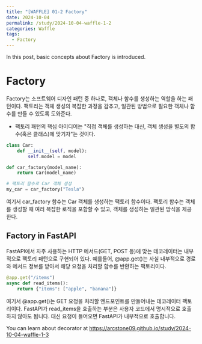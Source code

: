 ```yaml
---
title: "[WAFFLE] 01-2 Factory"
date: 2024-10-04
permalink: /study/2024-10-04-waffle-1-2
categories: Waffle
tags:
  - Factory
---
```


In this post, basic concepts about Factory is introduced. 

# Factory
Factory는 소프트웨어 디자인 패턴 중 하나로, 객체나 함수를 생성하는 역할을 하는 패턴이다. 팩토리는 객체 생성의 복잡한 과정을 감추고, 일관된 방법으로 필요한 객체나 함수를 만들 수 있도록 도와준다.
- 팩토리 패턴의 핵심 아이디어는 "직접 객체를 생성하는 대신, 객체 생성을 별도의 함수(혹은 클래스)에 맞기자"는 것이다.

```python
class Car:
    def __init__(self, model):
        self.model = model

def car_factory(model_name):
    return Car(model_name)

# 팩토리 함수로 Car 객체 생성
my_car = car_factory("Tesla")
```

여기서 car_factory 함수는 Car 객체를 생성하는 팩토리 함수이다. 팩토리 함수는 객체를 생성할 때 여러 복잡한 로직을 포함할 수 있고, 객체를 생성하는 일관된 방식을 제공한다.

## Factory in FastAPI
FastAPI에서 자주 사용하는 HTTP 메서드(GET, POST 등)에 맞는 데코레이터는 내부적으로 팩토리 패턴으로 구현되어 있다. 예를들어, @app.get()는 사실 내부적으로 경로와 메서드 정보를 받아서 해당 요청을 처리할 함수를 반환하는 팩토리이다.

```python
@app.get("/items")
async def read_items():
    return {"items": ["apple", "banana"]}
```

여기서 @app.get()는 GET 요청을 처리할 엔드포인트를 만들어내는 데코레이터 팩토리이다.
FastAPI가 read_items을 호출하는 부분은 사용자 코드에서 명시적으로 호출하지 않아도 됩니다. 대신 요청이 들어오면 FastAPI가 내부적으로 호출합니다.

You can learn about decorator at https://arcstone09.github.io/study/2024-10-04-waffle-1-3